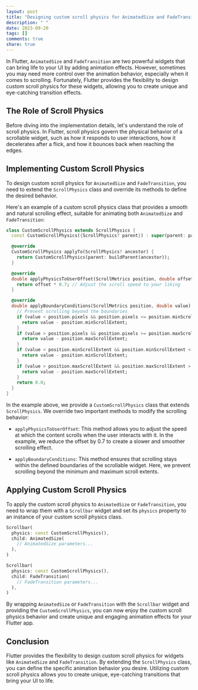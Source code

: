 ```yaml
---
layout: post
title: "Designing custom scroll physics for AnimatedSize and FadeTransition in Flutter"
description: " "
date: 2023-09-20
tags: []
comments: true
share: true
---
```


In Flutter, `AnimatedSize` and `FadeTransition` are two powerful widgets that can bring life to your UI by adding animation effects. However, sometimes you may need more control over the animation behavior, especially when it comes to scrolling. Fortunately, Flutter provides the flexibility to design custom scroll physics for these widgets, allowing you to create unique and eye-catching transition effects.

## The Role of Scroll Physics

Before diving into the implementation details, let's understand the role of scroll physics. In Flutter, scroll physics govern the physical behavior of a scrollable widget, such as how it responds to user interactions, how it decelerates after a flick, and how it bounces back when reaching the edges.

## Implementing Custom Scroll Physics

To design custom scroll physics for `AnimatedSize` and `FadeTransition`, you need to extend the `ScrollPhysics` class and override its methods to define the desired behavior.

Here's an example of a custom scroll physics class that provides a smooth and natural scrolling effect, suitable for animating both `AnimatedSize` and `FadeTransition`:

```dart
class CustomScrollPhysics extends ScrollPhysics {
  const CustomScrollPhysics({ScrollPhysics? parent}) : super(parent: parent);

  @override
  CustomScrollPhysics applyTo(ScrollPhysics? ancestor) {
    return CustomScrollPhysics(parent: buildParent(ancestor));
  }

  @override
  double applyPhysicsToUserOffset(ScrollMetrics position, double offset) {
    return offset * 0.7; // Adjust the scroll speed to your liking
  }

  @override
  double applyBoundaryConditions(ScrollMetrics position, double value) {
    // Prevent scrolling beyond the boundaries
    if (value < position.pixels && position.pixels <= position.minScrollExtent) {
      return value - position.minScrollExtent;
    }
    if (value > position.pixels && position.pixels >= position.maxScrollExtent) {
      return value - position.maxScrollExtent;
    }
    if (value < position.minScrollExtent && position.minScrollExtent < position.pixels) {
      return value - position.minScrollExtent;
    }
    if (value > position.maxScrollExtent && position.maxScrollExtent > position.pixels) {
      return value - position.maxScrollExtent;
    }
    return 0.0;
  }
}
```

In the example above, we provide a `CustomScrollPhysics` class that extends `ScrollPhysics`. We override two important methods to modify the scrolling behavior:

- `applyPhysicsToUserOffset`: This method allows you to adjust the speed at which the content scrolls when the user interacts with it. In the example, we reduce the offset by 0.7 to create a slower and smoother scrolling effect.

- `applyBoundaryConditions`: This method ensures that scrolling stays within the defined boundaries of the scrollable widget. Here, we prevent scrolling beyond the minimum and maximum scroll extents.

## Applying Custom Scroll Physics

To apply the custom scroll physics to `AnimatedSize` or `FadeTransition`, you need to wrap them with a `Scrollbar` widget and set its `physics` property to an instance of your custom scroll physics class.

```dart
Scrollbar(
  physics: const CustomScrollPhysics(),
  child: AnimatedSize(
    // AnimatedSize parameters...
  ),
)
```

```dart
Scrollbar(
  physics: const CustomScrollPhysics(),
  child: FadeTransition(
    // FadeTransition parameters...
  ),
)
```

By wrapping `AnimatedSize` or `FadeTransition` with the `Scrollbar` widget and providing the `CustomScrollPhysics`, you can now enjoy the custom scroll physics behavior and create unique and engaging animation effects for your Flutter app.

## Conclusion

Flutter provides the flexibility to design custom scroll physics for widgets like `AnimatedSize` and `FadeTransition`. By extending the `ScrollPhysics` class, you can define the specific animation behavior you desire. Utilizing custom scroll physics allows you to create unique, eye-catching transitions that bring your UI to life.